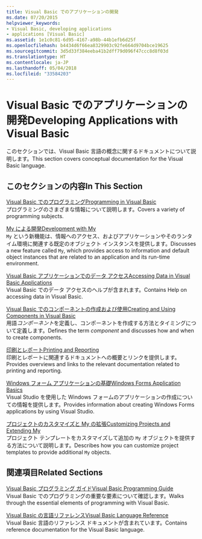 ```yaml
---
title: Visual Basic でのアプリケーションの開発
ms.date: 07/20/2015
helpviewer_keywords:
- Visual Basic, developing applications
- applications [Visual Basic]
ms.assetid: 1e1c0c81-6d95-4167-a98b-44b1efb6d25f
ms.openlocfilehash: b4434d6f66ea8329903c92fe664d9704bce19625
ms.sourcegitcommit: 3d5d33f384eeba41b2dff79d096f47ccc8d8f03d
ms.translationtype: HT
ms.contentlocale: ja-JP
ms.lasthandoff: 05/04/2018
ms.locfileid: "33584203"
---
```

# <a name="developing-applications-with-visual-basic"></a><span data-ttu-id="44188-102">Visual Basic でのアプリケーションの開発</span><span class="sxs-lookup"><span data-stu-id="44188-102">Developing Applications with Visual Basic</span></span>
<span data-ttu-id="44188-103">このセクションでは、Visual Basic 言語の概念に関するドキュメントについて説明します。</span><span class="sxs-lookup"><span data-stu-id="44188-103">This section covers conceptual documentation for the Visual Basic language.</span></span>  
  
## <a name="in-this-section"></a><span data-ttu-id="44188-104">このセクションの内容</span><span class="sxs-lookup"><span data-stu-id="44188-104">In This Section</span></span>  
 [<span data-ttu-id="44188-105">Visual Basic でのプログラミング</span><span class="sxs-lookup"><span data-stu-id="44188-105">Programming in Visual Basic</span></span>](../../visual-basic/developing-apps/programming/index.md)  
 <span data-ttu-id="44188-106">プログラミングのさまざまな情報について説明します。</span><span class="sxs-lookup"><span data-stu-id="44188-106">Covers a variety of programming subjects.</span></span>  
  
 [<span data-ttu-id="44188-107">My による開発</span><span class="sxs-lookup"><span data-stu-id="44188-107">Development with My</span></span>](../../visual-basic/developing-apps/development-with-my/index.md)  
 <span data-ttu-id="44188-108">`My` という新機能は、情報へのアクセス、およびアプリケーションやそのランタイム環境に関連する既定のオブジェクト インスタンスを提供します。</span><span class="sxs-lookup"><span data-stu-id="44188-108">Discusses a new feature called `My`, which provides access to information and default object instances that are related to an application and its run-time environment.</span></span>  
  
 [<span data-ttu-id="44188-109">Visual Basic アプリケーションでのデータ アクセス</span><span class="sxs-lookup"><span data-stu-id="44188-109">Accessing Data in Visual Basic Applications</span></span>](../../visual-basic/developing-apps/accessing-data.md)  
 <span data-ttu-id="44188-110">Visual Basic でのデータ アクセスのヘルプが含まれます。</span><span class="sxs-lookup"><span data-stu-id="44188-110">Contains Help on accessing data in Visual Basic.</span></span>  
  
 [<span data-ttu-id="44188-111">Visual Basic でのコンポーネントの作成および使用</span><span class="sxs-lookup"><span data-stu-id="44188-111">Creating and Using Components in Visual Basic</span></span>](../../visual-basic/developing-apps/creating-and-using-components.md)  
 <span data-ttu-id="44188-112">用語*コンポーネント*を定義し、コンポーネントを作成する方法とタイミングについて定義します。</span><span class="sxs-lookup"><span data-stu-id="44188-112">Defines the term *component* and discusses how and when to create components.</span></span>  
  
 [<span data-ttu-id="44188-113">印刷とレポート</span><span class="sxs-lookup"><span data-stu-id="44188-113">Printing and Reporting</span></span>](../../visual-basic/developing-apps/printing/printing-and-reporting.md)  
 <span data-ttu-id="44188-114">印刷とレポートに関連するドキュメントへの概要とリンクを提供します。</span><span class="sxs-lookup"><span data-stu-id="44188-114">Provides overviews and links to the relevant documentation related to printing and reporting.</span></span>  
  
 [<span data-ttu-id="44188-115">Windows フォーム アプリケーションの基礎</span><span class="sxs-lookup"><span data-stu-id="44188-115">Windows Forms Application Basics</span></span>](../../visual-basic/developing-apps/windows-forms/windows-forms-application-basics.md)  
 <span data-ttu-id="44188-116">Visual Studio を使用した Windows フォームのアプリケーションの作成についての情報を提供します。</span><span class="sxs-lookup"><span data-stu-id="44188-116">Provides information about creating Windows Forms applications by using Visual Studio.</span></span>  
  
 [<span data-ttu-id="44188-117">プロジェクトのカスタマイズと My の拡張</span><span class="sxs-lookup"><span data-stu-id="44188-117">Customizing Projects and Extending My</span></span>](../../visual-basic/developing-apps/customizing-extending-my/customizing-projects-and-extending-my.md)  
 <span data-ttu-id="44188-118">プロジェクト テンプレートをカスタマイズして追加の `My` オブジェクトを提供する方法について説明します。</span><span class="sxs-lookup"><span data-stu-id="44188-118">Describes how you can customize project templates to provide additional `My` objects.</span></span>  
  
## <a name="related-sections"></a><span data-ttu-id="44188-119">関連項目</span><span class="sxs-lookup"><span data-stu-id="44188-119">Related Sections</span></span>  
 [<span data-ttu-id="44188-120">Visual Basic プログラミング ガイド</span><span class="sxs-lookup"><span data-stu-id="44188-120">Visual Basic Programming Guide</span></span>](../../visual-basic/programming-guide/index.md)  
 <span data-ttu-id="44188-121">Visual Basic でのプログラミングの重要な要素について確認します。</span><span class="sxs-lookup"><span data-stu-id="44188-121">Walks through the essential elements of programming with Visual Basic.</span></span>  
  
 [<span data-ttu-id="44188-122">Visual Basic の言語リファレンス</span><span class="sxs-lookup"><span data-stu-id="44188-122">Visual Basic Language Reference</span></span>](../../visual-basic/language-reference/index.md)  
 <span data-ttu-id="44188-123">Visual Basic 言語のリファレンス ドキュメントが含まれています。</span><span class="sxs-lookup"><span data-stu-id="44188-123">Contains reference documentation for the Visual Basic language.</span></span>
